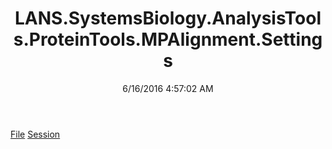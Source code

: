 ﻿---
title: LANS.SystemsBiology.AnalysisTools.ProteinTools.MPAlignment.Settings
date: 6/16/2016 4:57:02 AM
---

[File](T-LANS.SystemsBiology.AnalysisTools.ProteinTools.MPAlignment.Settings.File.html)
[Session](T-LANS.SystemsBiology.AnalysisTools.ProteinTools.MPAlignment.Settings.Session.html)
